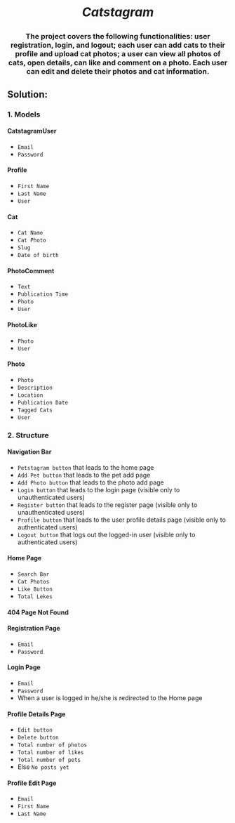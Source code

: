 # <p align="center"> *Catstagram* </p>
### <p align="center"> The project covers the following functionalities: user registration, login, and logout; each user can add cats to their profile and upload cat photos; a user can view all photos of cats, open details, can like and comment on a photo. Each user can edit and delete their photos and cat information. </p>
## Solution:
### 1. **Models**
#### CatstagramUser
- `Email`
- `Password`
#### Profile
- `First Name`
- `Last Name`
- `User`
#### Cat
- `Cat Name`
- `Cat Photo`
- `Slug`
- `Date of birth`
#### PhotoComment
- `Text`
- `Publication Time`
- `Photo`
- `User`
#### PhotoLike
- `Photo`
- `User`
#### Photo
- `Photo`
- `Description`
- `Location`
- `Publication Date`
- `Tagged Cats`
- `User`
### 2. **Structure**
#### Navigation Bar
- `Petstagram button` that leads to the home page
- `Add Pet button` that leads to the pet add page
- `Add Photo button` that leads to the photo add page
- `Login button` that leads to the login page (visible only to unauthenticated users)
- `Register button` that leads to the register page (visible only to unauthenticated users)
- `Profile button` that leads to the user profile details page (visible only to authenticated users)
- `Logout button` that logs out the logged-in user (visible only to authenticated users)
#### Home Page
- `Search Bar`
- `Cat Photos`
- `Like Button`
- `Total Lekes`
#### 404 Page Not Found
#### Registration Page
- `Email`
- `Password`
#### Login Page
- `Email`
- `Password`
- When a user is logged in he/she is redirected to the Home page
#### Profile Details Page
- `Edit button`
- `Delete button`
- `Total number of photos`
- `Total number of likes`
- `Total number of pets`
- Else `No posts yet`
#### Profile Edit Page
- `Email`
- `First Name`
- `Last Name`

